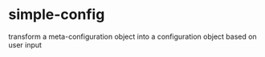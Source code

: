 simple-config
=============

transform a meta-configuration object into a configuration object based on user input